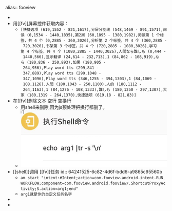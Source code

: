 alias:: fooview

-
- 用[[fv]]屏幕控件获取内容：
	- `[快捷选项 (619,1552 - 821,1617),分屏分割线 (548,1469 - 891,1571),阅读 (0,1534 - 1440,1835),第2周 (60,1895 - 1380,1982),阅读第 1 个标签，共 4 个 (0,2885 - 360,3026),分析第 2 个标签，共 4 个 (360,2885 - 720,3026),书架第 3 个标签，共 4 个 (720,2885 - 1080,3026),学习第 4 个标签，共 4 个 (1080,2885 - 1440,3026),人間なら誰しも (0,444 - 1440,566),显示翻译 (24,614 - 232,713),1 (84,862 - 108,919),なら (180,836 - 250,893),如果 (180,905 - 264,956),Play word tts (299,841 - 347,889),Play word tts (299,1048 - 347,1096),Play word tts (346,1255 - 394,1303),1 (84,1069 - 108,1126),人間 (180,1043 - 250,1100),人的 (180,1112 - 264,1163),1 (84,1276 - 108,1333),誰しも (180,1250 - 297,1307),大家 (180,1319 - 264,1370),快捷选项 (619,18 - 821,83)]`
- 在[[fv]]删除文本 空行 空换行
	- 用shell来删除,因为js预处理把换行都删了。
	- ![image.png](../assets/image_1680062366255_0.png)
- [[shell]]调用 [[fv]]任务
  id:: 64241525-6c82-4d6f-bdd6-a9865c95560b
	- `am start "intent:#Intent;action=com.fooview.android.intent.RUN_WORKFLOW;component=com.fooview.android.fooview/.ShortcutProxyActivity;S.action=arg1;end"`
	- `arg1就是你的自定义任务名字`
-
-
